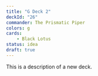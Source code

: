 ```yaml
---
title: "G Deck 2"
deckId: "26"
commander: The Prismatic Piper
colors: g
cards:
    - Black Lotus
status: idea
draft: true
---
```


This is a description of a new deck.
